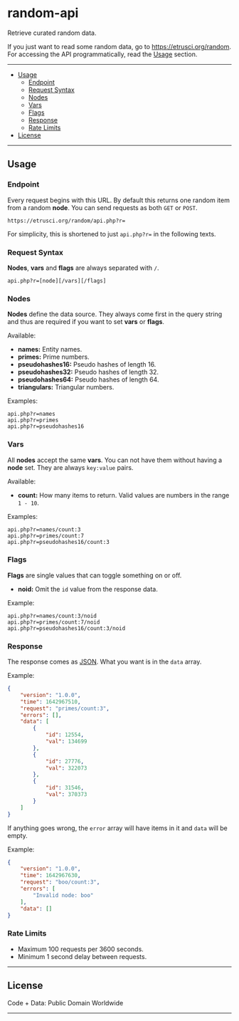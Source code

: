 # random-api

Retrieve curated random data.

If you just want to read some random data, go to <https://etrusci.org/random>. For accessing the API programmatically, read the [Usage](#usage) section.

---

- [Usage](#usage)
  - [Endpoint](#endpoint)
  - [Request Syntax](#request-syntax)
  - [Nodes](#nodes)
  - [Vars](#vars)
  - [Flags](#flags)
  - [Response](#response)
  - [Rate Limits](#rate-limits)
- [License](#license)

---

## Usage

### Endpoint

Every request begins with this URL. By default this returns one random item from a random **node**. You can send requests as both `GET` or `POST`.

```text
https://etrusci.org/random/api.php?r=
```

For simplicity, this is shortened to just `api.php?r=` in the following texts.

### Request Syntax

**Nodes**, **vars** and **flags** are always separated with `/`.

```text
api.php?r=[node][/vars][/flags]
```

### Nodes

**Nodes** define the data source. They always come first in the query string and thus are required if you want to set **vars** or **flags**.

Available:

- **names:** Entity names.
- **primes:** Prime numbers.
- **pseudohashes16:** Pseudo hashes of length 16.
- **pseudohashes32:** Pseudo hashes of length 32.
- **pseudohashes64:** Pseudo hashes of length 64.
- **triangulars:** Triangular numbers.

Examples:

```text
api.php?r=names
api.php?r=primes
api.php?r=pseudohashes16
```

### Vars

All **nodes** accept the same **vars**. You can not have them without having a **node** set. They are always `key:value` pairs.

Available:

- **count:** How many items to return. Valid values are numbers in the range `1 - 10`.

Examples:

```text
api.php?r=names/count:3
api.php?r=primes/count:7
api.php?r=pseudohashes16/count:3
```

### Flags

**Flags** are single values that can toggle something on or off.

- **noid:** Omit the `id` value from the response data.

Example:

```text
api.php?r=names/count:3/noid
api.php?r=primes/count:7/noid
api.php?r=pseudohashes16/count:3/noid
```

### Response

The response comes as [JSON](https://json.org). What you want is in the `data` array.

Example:

```json
{
    "version": "1.0.0",
    "time": 1642967510,
    "request": "primes/count:3",
    "errors": [],
    "data": [
        {
            "id": 12554,
            "val": 134699
        },
        {
            "id": 27776,
            "val": 322073
        },
        {
            "id": 31546,
            "val": 370373
        }
    ]
}
```

If anything goes wrong, the `error` array will have items in it and `data` will be empty.

Example:

```json
{
    "version": "1.0.0",
    "time": 1642967630,
    "request": "boo/count:3",
    "errors": [
        "Invalid node: boo"
    ],
    "data": []
}
```

### Rate Limits

- Maximum 100 requests per 3600 seconds.
- Minimum 1 second delay between requests.

---

## License

Code + Data: Public Domain Worldwide

---
